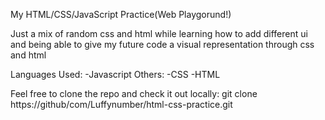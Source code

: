 My HTML/CSS/JavaScript Practice(Web Playgorund!)

Just a mix of random css and html while learning how to add different ui and being able to give my future code a visual representation through css and html

Languages Used:
-Javascript
Others:
-CSS
-HTML

Feel free to clone the repo and check it out locally:
git clone https://github/com/Luffynumber/html-css-practice.git
